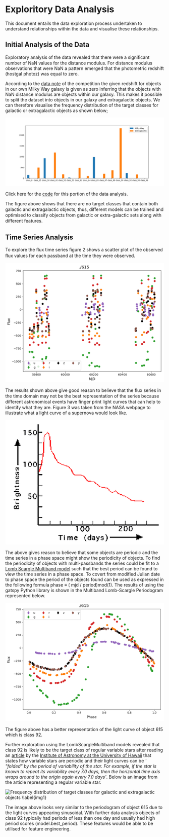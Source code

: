 # Exploritory Data Analysis 
This document entails the data exploration process undertaken to understand relationships within the data and visualise these relationships.

## Initial Analysis of the Data
Exploratory analysis of the data revealed that there were a signiﬁcant number of NaN values for the distance modulus. For distance modulus observations that were NaN a pattern emerged that the photometric redshift (hostgal photoz) was equal to zero. 

According to the [data note](https://www.kaggle.com/c/PLAsTiCC-2018/data) of the competition the given redshift for objects in our own Milky Way galaxy is given as zero inferring that the objects with NaN distance modulus are objects within our galaxy. This makes it possible to split the dataset into objects in our galaxy and extragalactic objects. We can therefore visualise the frequency distribution of the target classes for galactic or extragalactic objects as shown below;

![Frequency distribution of target classes for galactic and extragalactic objects \label{img1}](https://github.com/SionBrown/PLAsTiCC-Astronomical-Classification/blob/master/galacticvsextragalactic.png?raw=true)

Click here for the [code](https://github.com/SionBrown/PLAsTiCC-Astronomical-Classification/blob/master/dataAnalysisGalacticVsExtragalactic.py) for this portion of the data analysis.

The figure above shows that there are no target classes that contain both galactic and extragalactic objects, thus, diﬀerent models can be trained and optimised to classify objects from galactic or extra-galactic sets along with diﬀerent features.

## Time Series Analysis

To explore the ﬂux time series ﬁgure 2 shows a scatter plot of the observed ﬂux values for each passband at the time they were observed.

![Frequency distribution of target classes for galactic and extragalactic objects \label{img1}](https://github.com/SionBrown/PLAsTiCC-Astronomical-Classification/blob/master/scatterPlot.PNG?raw=true)

The results shown above give good reason to believe that the ﬂux series in the time domain may not be the best representation of the series because diﬀerent astronomical events have ﬁnger print light curves that can help to identify what they are. Figure 3 was taken from the NASA webpage to illustrate what a light curve of a supernova would look like.

![Frequency distribution of target classes for galactic and extragalactic objects \label{img1}](https://github.com/SionBrown/PLAsTiCC-Astronomical-Classification/blob/master/fingerprintLightCurve.PNG?raw=true)

The above gives reason to believe that some objects are periodic and the time series in a phase space might show the periodicity of objects. To find the periodicity of objects with multi-passbands the series could be fit to a [Lomb Scargle Multiband model](https://www.astroml.org/gatspy/periodic/lombscarglemultiband.html) such that the best period can be found to view the time series in a phase space. To covert from modified Julian date to phase space the period of the objects found can be used as expressed in the following formula phase ≡ ( mjd / period)mod(1). The results of using the gatspy Python library is shown in the Multiband Lomb-Scargle Periodogram represented below.

![Frequency distribution of target classes for galactic and extragalactic objects \label{img1}](https://github.com/SionBrown/PLAsTiCC-Astronomical-Classification/blob/master/periodicityOf615.PNG?raw=true)

The figure above has a better representation of the light curve of object 615 which is class 92. 

Further exploration using the LombScargleMultiband models revealed that class 92 is likely to be the target class of regular variable stars after reading an [article](https://www.ifa.hawaii.edu/users/mendez/ASTRO110LAB11/variables.html) by the [Institute of Astronomy at the University of Hawaii](http://ifa.hawaii.edu/) that states how variable stars are periodic and their light curves can be *' "folded" by the period of variability of the star. For example, if the star is known to repeat its variability every 7.0 days, then the horizontal time axis wraps around to the origin again every 7.0 days'*. Below is an image from the article representing a regular variable star. 

![Frequency distribution of target classes for galactic and extragalactic objects \label{img1}](https://www.ifa.hawaii.edu/users/mendez/ASTRO110LAB11/sampleceph6.gif)

The image above looks very similar to the periodogram of object 615 due to the light curves appearing sinusoidal. With further data analysis objects of class 92 typically had periods of less than one day and usually had high period scores (model.best_period). These features would be able to be utilised for feature engineering.
